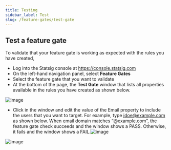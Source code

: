 ```yaml
---
title: Testing
sidebar_label: Test
slug: /feature-gates/test-gate
---
```


## Test a feature gate

To validate that your feature gate is working as expected with the rules you have created, 
- Log into the Statsig console at https://console.statsig.com 
- On the left-hand navigation panel, select **Feature Gates**
- Select the feature gate that you want to validate
- At the bottom of the page, the **Test Gate** window that lists all properties available in the rules you have created as shown below.

![image](https://user-images.githubusercontent.com/1315028/129104501-9e7349ae-31fe-47ea-97da-0520fd3d7e1b.png)

- Click in the window and edit the value of the Email property to include the users that you want to target. For example, type jdoe@example.com as shown below. When email domain matches “@example.com”, the feature gate check succeeds and the window shows a PASS. Otherwise, it fails and the window shows a FAIL.![image](https://user-images.githubusercontent.com/1315028/129076094-5be27a59-213a-4218-a8e3-48aa8e619841.png)

![image](https://user-images.githubusercontent.com/1315028/129104434-0f09087d-80da-4a62-84ac-c51e607e72a1.png)
